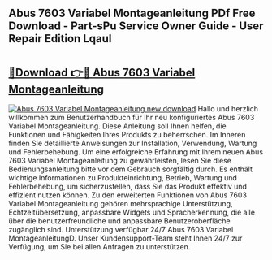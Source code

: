 ## Abus 7603 Variabel Montageanleitung PDf Free Download - Part-sPu Service Owner Guide - User Repair Edition LqauI

# <h2><a href="http://df8y9w.blite.top/?on=Abus+7603+Variabel+Montageanleitung">🔗Download 👉🔴 Abus 7603 Variabel Montageanleitung</a></h2>

[![Abus 7603 Variabel Montageanleitung new download](https://i.imgur.com/lujVjoI.png)](http://df8y9w.blite.top/?on=Abus+7603+Variabel+Montageanleitung)
Hallo und herzlich willkommen zum Benutzerhandbuch für Ihr neu konfiguriertes Abus 7603 Variabel Montageanleitung. Diese Anleitung soll Ihnen helfen, die Funktionen und Fähigkeiten Ihres Produkts zu beherrschen. Im Inneren finden Sie detaillierte Anweisungen zur Installation, Verwendung, Wartung und Fehlerbehebung. Um eine erfolgreiche Erfahrung mit Ihrem neuen Abus 7603 Variabel Montageanleitung zu gewährleisten, lesen Sie diese Bedienungsanleitung bitte vor dem Gebrauch sorgfältig durch. Es enthält wichtige Informationen zu Produkteinrichtung, Betrieb, Wartung und Fehlerbehebung, um sicherzustellen, dass Sie das Produkt effektiv und effizient nutzen können. Zu den erweiterten Funktionen von Abus 7603 Variabel Montageanleitung gehören mehrsprachige Unterstützung, Echtzeitübersetzung, anpassbare Widgets und Spracherkennung, die alle über die benutzerfreundliche und anpassbare Benutzeroberfläche zugänglich sind. Unterstützung verfügbar 24/7 Abus 7603 Variabel MontageanleitungD. Unser Kundensupport-Team steht Ihnen 24/7 zur Verfügung, um Sie bei allen Anfragen zu unterstützen.
